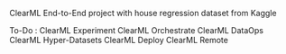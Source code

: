 ClearML End-to-End project with house regression dataset from Kaggle

To-Do :
ClearML Experiment
ClearML Orchestrate
ClearML DataOps
ClearML Hyper-Datasets
ClearML Deploy
ClearML Remote